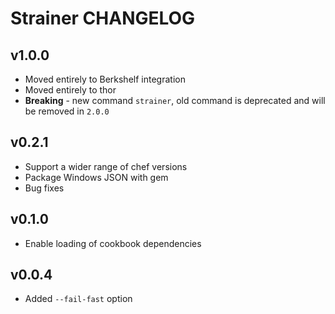 Strainer CHANGELOG
==================

v1.0.0
------
- Moved entirely to Berkshelf integration
- Moved entirely to thor
- **Breaking** - new command `strainer`, old command is deprecated and will be removed in `2.0.0`

v0.2.1
------
- Support a wider range of chef versions
- Package Windows JSON with gem
- Bug fixes

v0.1.0
------
- Enable loading of cookbook dependencies

v0.0.4
------
- Added `--fail-fast` option
